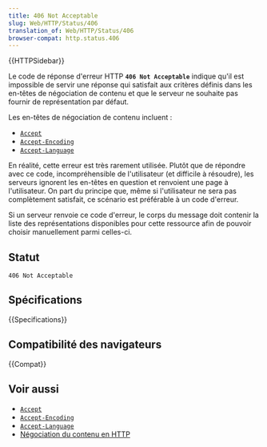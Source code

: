 ```yaml
---
title: 406 Not Acceptable
slug: Web/HTTP/Status/406
translation_of: Web/HTTP/Status/406
browser-compat: http.status.406
---
```


{{HTTPSidebar}}

Le code de réponse d'erreur HTTP **`406 Not Acceptable`** indique qu'il est impossible de servir une réponse qui satisfait aux critères définis dans les en-têtes de négociation de contenu et que le serveur ne souhaite pas fournir de représentation par défaut.

Les en-têtes de négociation de contenu incluent&nbsp;:

- [`Accept`](/fr/docs/Web/HTTP/Headers/Accept)
- [`Accept-Encoding`](/fr/docs/Web/HTTP/Headers/Accept-Encoding)
- [`Accept-Language`](/fr/docs/Web/HTTP/Headers/Accept-Language)

En réalité, cette erreur est très rarement utilisée. Plutôt que de répondre avec ce code, incompréhensible de l'utilisateur (et difficile à résoudre), les serveurs ignorent les en-têtes en question et renvoient une page à l'utilisateur. On part du principe que, même si l'utilisateur ne sera pas complètement satisfait, ce scénario est préférable à un code d'erreur.

Si un serveur renvoie ce code d'erreur, le corps du message doit contenir la liste des représentations disponibles pour cette ressource afin de pouvoir choisir manuellement parmi celles-ci.

## Statut

```
406 Not Acceptable
```

## Spécifications

{{Specifications}}

## Compatibilité des navigateurs

{{Compat}}

## Voir aussi

- [`Accept`](/fr/docs/Web/HTTP/Headers/Accept)
- [`Accept-Encoding`](/fr/docs/Web/HTTP/Headers/Accept-Encoding)
- [`Accept-Language`](/fr/docs/Web/HTTP/Headers/Accept-Language)
- [Négociation du contenu en HTTP](/fr/docs/Web/HTTP/Content_negotiation)
